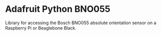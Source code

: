 # Adafruit Python BNO055

Library for accessing the Bosch BNO055 absolute orientation sensor on a Raspberry Pi or Beaglebone Black.
